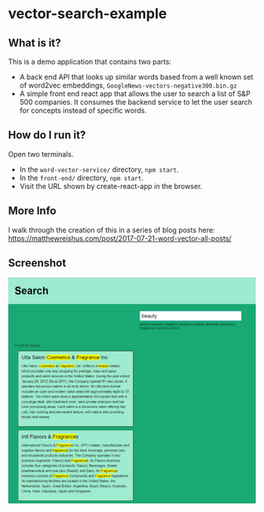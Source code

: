 # vector-search-example

## What is it?

This is a demo application that contains two parts:

- A back end API that looks up similar words based from a well known set of
  word2vec embeddings, `GoogleNews-vectors-negative300.bin.gz`
- A simple front end react app that allows the user to search a list of S&P
  500 companies. It consumes the backend service to let the user search for
  concepts instead of specific words.

## How do I run it?

Open two terminals.

- In the `word-vector-service/` directory, `npm start`.
- In the `front-end/` directory, `npm start`.
- Visit the URL shown by create-react-app in the browser.

## More Info

I walk through the creation of this in a series of blog posts here:
https://matthewreishus.com/post/2017-07-21-word-vector-all-posts/

## Screenshot

![Screenshot](https://raw.githubusercontent.com/mreishus/vector-search-example/master/screenshot.png)
